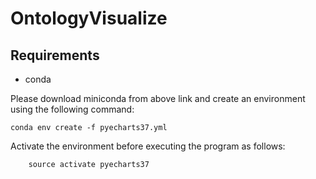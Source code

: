 # OntologyVisualize

## Requirements
- conda


Please download miniconda from above link and create an environment using the following command:
```
conda env create -f pyecharts37.yml
```
Activate the environment before executing the program as follows:
```
    source activate pyecharts37
```
